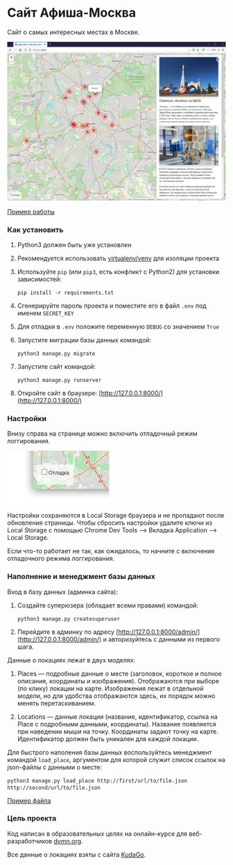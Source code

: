 # Сайт Афиша-Москва

Сайт о самых интересных местах в Москве.

![Пример работы](examples/example.jpg)

[Пример работы](http://wheretogofaholo.pythonanywhere.com/)

### Как установить

1. Python3 должен быть уже установлен

2. Рекомендуется использовать [virtualenv/venv](https://docs.python.org/3/library/venv.html) для изоляции проекта

3. Используйте `pip` (или `pip3`, есть конфликт с Python2) для установки зависимостей:
    ```
    pip install -r requirements.txt
    ```

4. Сгенерируйте пароль проекта и поместите его в файл `.env` под именем `SECRET_KEY`

5. Для отладки в `.env` положите переменную `DEBUG` со значением `True`

6. Запустите миграции базы данных командой:
    ```
    python3 manage.py migrate
    ```

7. Запустите сайт командой:
    ```
    python3 manage.py runserver
    ```

8. Откройте сайт в браузере: [http://127.0.0.1:8000/](http://127.0.0.1:8000/)

### Настройки

Внизу справа на странице можно включить отладочный режим логгирования.

![debug mode](examples/debug-option.png)

Настройки сохраняются в Local Storage браузера и не пропадают после обновления страницы. Чтобы сбросить настройки удалите ключи из Local Storage с помощью Chrome Dev Tools —&gt; Вкладка Application —&gt; Local Storage.

Если что-то работает не так, как ожидалось, то начните с включения отладочного режима логгирования.

### Наполнение и менеджмент базы данных

Вход в базу данных (админка сайта):

1. Создайте суперюзера (обладает всеми правами) командой:
    ```
    python3 manage.py createsuperuser
    ```

2. Перейдите в админку по адресу [http://127.0.0.1:8000/admin/](http://127.0.0.1:8000/admin/) и авторизуйтесь с данными из первого шага.

Данные о локациях лежат в двух моделях:

1. Places — подробные данные о месте (заголовок, короткое и полное описания, координаты и изображения). Отображаются при выборе (по клику) локации на карте. Изображения лежат в отдельной модели, но для удобства отображаются здесь, их порядок можно менять перетаскиванием.

2. Locations — данные локации (название, идентификатор, ссылка на Place с подробными данными, координаты). Название появляется при наведении мыши на точку. Координаты задают точку на карте. Идентификатор должен быть уникален для каждой локации.

Для быстрого наполения базы данных воспользуйтесь менеджмент командой `load_place`, аргументом для которой служит список ссылок на json-файлы с данными о месте:
```
python3 manage.py load_place http://first/url/to/file.json http://second/url/to/file.json
```
[Пример файла](examples/place.json)

### Цель проекта

Код написан в образовательных целях на онлайн-курсе для веб-разработчиков [dvmn.org](https://dvmn.org/).

Все данные о локациях взяты с сайта [KudaGo](https://kudago.com).
